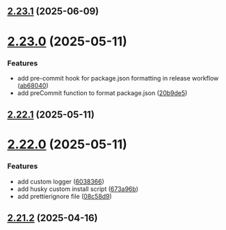 ## [2.23.1](https://github.com/ghoshRitesh12/aniwatch/compare/v2.23.0...v2.23.1) (2025-06-09)



# [2.23.0](https://github.com/ghoshRitesh12/aniwatch/compare/v2.22.1...v2.23.0) (2025-05-11)


### Features

* add pre-commit hook for package.json formatting in release workflow ([ab68040](https://github.com/ghoshRitesh12/aniwatch/commit/ab680405d767ad175ee5acbcf811cd42fa549920))
* add preCommit function to format package.json ([20b9de5](https://github.com/ghoshRitesh12/aniwatch/commit/20b9de5bc29cd1f3c8a1d80078680e7ae12aeec7))



## [2.22.1](https://github.com/ghoshRitesh12/aniwatch/compare/v2.22.0...v2.22.1) (2025-05-11)



# [2.22.0](https://github.com/ghoshRitesh12/aniwatch/compare/v2.21.2...v2.22.0) (2025-05-11)


### Features

* add custom logger ([6038366](https://github.com/ghoshRitesh12/aniwatch/commit/6038366bc328bc70fd60af8a311041f486145698))
* add husky custom install script ([673a96b](https://github.com/ghoshRitesh12/aniwatch/commit/673a96b36a4680a637910e3a5713f2deeb395bfb))
* add prettierignore file ([08c58d9](https://github.com/ghoshRitesh12/aniwatch/commit/08c58d9a74adb52e903fc308ed677835fb583884))



## [2.21.2](https://github.com/ghoshRitesh12/aniwatch/compare/v2.21.1...v2.21.2) (2025-04-16)




